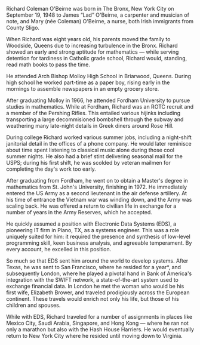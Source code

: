 Richard Coleman O'Beirne was born in The Bronx, New York City on September
19, 1948 to James “Lad” O'Beirne, a carpenter and musician of note, and Mary
(née Coleman) O'Beirne, a nurse, both Irish immigrants from County Sligo.

When Richard was eight years old, his parents moved the family to Woodside,
Queens due to increasing turbulence in the Bronx. Richard showed an early
and strong aptitude for mathematics — while serving detention for tardiness
in Catholic grade school, Richard would, standing, read math books to pass
the time.

He attended Arch Bishop Molloy High School in Briarwood, Queens. During high
school he worked part-time as a paper boy, rising early in the mornings to
assemble newspapers in an empty grocery store.

After graduating Molloy in 1966, he attended Fordham University to pursue
studies in mathematics. While at Fordham, Richard was an ROTC recruit and a
member of the Pershing Rifles. This entailed various hijinks including
transporting a large decommisioned bombshell through the subway and weathering
many late-night details in Greek diners around Rose Hill.

During college Richard worked various summer jobs, including a night-shift
janitorial detail in the offices of a phone company. He would later reminisce
about time spent listening to classical music alone during those cool summer
nights. He also had a brief stint delivering seasonal mail for the USPS; during
his first shift, he was scolded by veteran mailmen for completing the day's
work too early.

After graduating from Fordham, he went on to obtain a Master's degree in
mathematics from St. John's University, finishing in 1972. He immediately
entered the US Army as a second lieutenant in the air defense artillery. At his
time of entrance the Vietnam war was winding down, and the Army was scaling
back. He was offered a return to civilian life in exchange for a number of
years in the Army Reserves, which he accepted.

He quickly assumed a position with Electronic Data Systems (EDS), a pioneering
IT firm in Plano, TX, as a systems engineer. This was a role uniquely suited
for him: it required the presence and synthesis of low-level programming skill,
keen business analysis, and agreeable temperament. By every account, he
excelled in this position.

So much so that EDS sent him around the world to develop systems. After
Texas, he was sent to San Francisco, where he resided for a year*, and
subsequently London, where he played a pivotal hand in Bank of America's
integration with the SWIFT network, a state-of-the-art system used to exchange
financial data. In London he met the woman who would be his first wife,
Elizabeth Brower, and traveled prodigiously across the European continent.
These travels would enrich not only his life, but those of his children and
spouses.

While with EDS, Richard traveled for a number of assignments in places like
Mexico City, Saudi Arabia, Singapore, and Hong Kong — where he ran not
only a marathon but also with the Hash House Harriers. He would eventually
return to New York City where he resided until moving down to Virginia.

